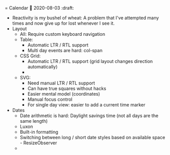 = Calendar
:date: 2020-08-03
:draft:

* Reactivity is my bushel of wheat: A problem that I've attempted many times and now give up for lost whenever I see it.
* Layout
	* All: Require custom keyboard navigation
	* Table:
		* Automatic LTR / RTL support
		* Multi day events are hard: col-span
	* CSS Grid:
		* Automatic LTR / RTL support (grid layout changes direction automatically)
		* 
	* SVG:
		* Need manual LTR / RTL support
		* Can have true squares without hacks
		* Easier mental model (coordinates)
		* Manual focus control
		* For single day view: easier to add a current time marker
* Dates
	* Date arithmetic is hard: Daylight savings time (not all days are the same length)
	* Luxon
	* Built-in formatting
	* Switching between long / short date styles based on available space - ResizeObserver
	* 
